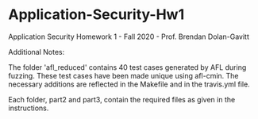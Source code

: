 # Application-Security-Hw1
Application Security Homework 1 - Fall 2020 - Prof. Brendan Dolan-Gavitt


Additional Notes: 

The folder 'afl_reduced' contains 40 test cases generated by AFL during fuzzing. These test cases have been made unique using afl-cmin. The necessary additions are reflected in the Makefile and in the travis.yml file.

Each folder, part2 and part3, contain the required files as given in the instructions. 
